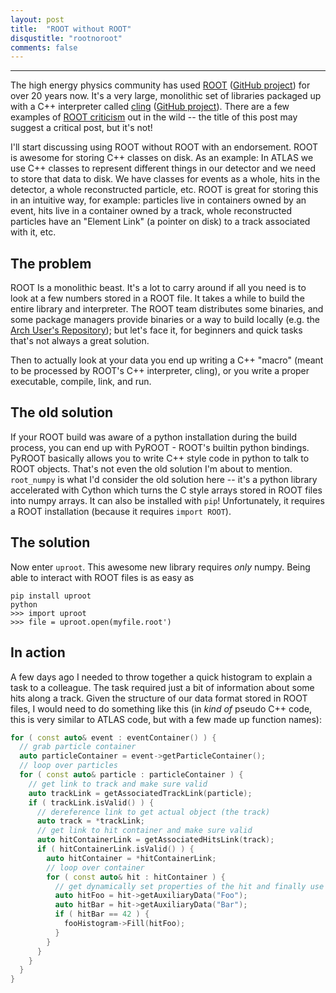 ```yaml
---
layout: post
title:  "ROOT without ROOT"
disqustitle: "rootnoroot"
comments: false
---
```


------

The high energy physics community has used [ROOT](https://root.cern/)
([GitHub project](https://github.com/root-project/root)) for over 20
years now. It's a very large, monolithic set of libraries packaged up
with a C++ interpreter called [cling](https://root.cern.ch/cling)
([GitHub project](https://github.com/root-project/cling)). There are a
few examples of [ROOT
criticism](http://insectnation.org/articles/problems-with-root.html)
out in the wild -- the title of this post may suggest a critical post,
but it's not!

I'll start discussing using ROOT without ROOT with an
endorsement. ROOT is awesome for storing C++ classes on disk. As an
example: In ATLAS we use C++ classes to represent different things in
our detector and we need to store that data to disk. We have classes
for events as a whole, hits in the detector, a whole reconstructed
particle, etc. ROOT is great for storing this in an intuitive way, for
example: particles live in containers owned by an event, hits live in
a container owned by a track, whole reconstructed particles have an
"Element Link" (a pointer on disk) to a track associated with it, etc.

## The problem

ROOT Is a monolithic beast. It's a lot to carry around if all you need
is to look at a few numbers stored in a ROOT file. It takes a while to
build the entire library and interpreter. The ROOT team distributes
some binaries, and some package managers provide binaries or a way to
build locally (e.g. the [Arch User's
Repository](https://aur.archlinux.org/)); but let's face it, for
beginners and quick tasks that's not always a great solution.

Then to actually look at your data you end up writing a C++ "macro"
(meant to be processed by ROOT's C++ interpreter, cling), or you write
a proper executable, compile, link, and run.

## The old solution

If your ROOT build was aware of a python installation during the build
process, you can end up with PyROOT - ROOT's builtin python
bindings. PyROOT basically allows you to write C++ style code in
python to talk to ROOT objects. That's not even the old solution I'm
about to mention. `root_numpy` is what I'd consider the old solution
here -- it's a python library accelerated with Cython which turns the
C style arrays stored in ROOT files into numpy arrays. It can also be
installed with `pip`! Unfortunately, it requires a ROOT installation
(because it requires `import ROOT`).

## The solution

Now enter `uproot`. This awesome new library requires _only_
numpy. Being able to interact with ROOT files is as easy as

```
pip install uproot
python
>>> import uproot
>>> file = uproot.open(myfile.root')
```

## In action

A few days ago I needed to throw together a quick histogram to explain
a task to a colleague. The task required just a bit of information
about some hits along a track. Given the structure of our data format
stored in ROOT files, I would need to do something like this (in _kind
of_ pseudo C++ code, this is very similar to ATLAS code, but with a
few made up function names):

```cpp
for ( const auto& event : eventContainer() ) {
  // grab particle container
  auto particleContainer = event->getParticleContainer();
  // loop over particles
  for ( const auto& particle : particleContainer ) {
    // get link to track and make sure valid
    auto trackLink = getAssociatedTrackLink(particle);
    if ( trackLink.isValid() ) {
      // dereference link to get actual object (the track)
      auto track = *trackLink;
      // get link to hit container and make sure valid
      auto hitContainerLink = getAssociatedHitsLink(track);
      if ( hitContainerLink.isValid() ) {
        auto hitContainer = *hitContainerLink;
        // loop over container
        for ( const auto& hit : hitContainer ) {
          // get dynamically set properties of the hit and finally use them
          auto hitFoo = hit->getAuxiliaryData("Foo");
          auto hitBar = hit->getAuxiliaryData("Bar");
          if ( hitBar == 42 ) {
            fooHistogram->Fill(hitFoo);
          }
        }
      }
    }
  }
}
```
